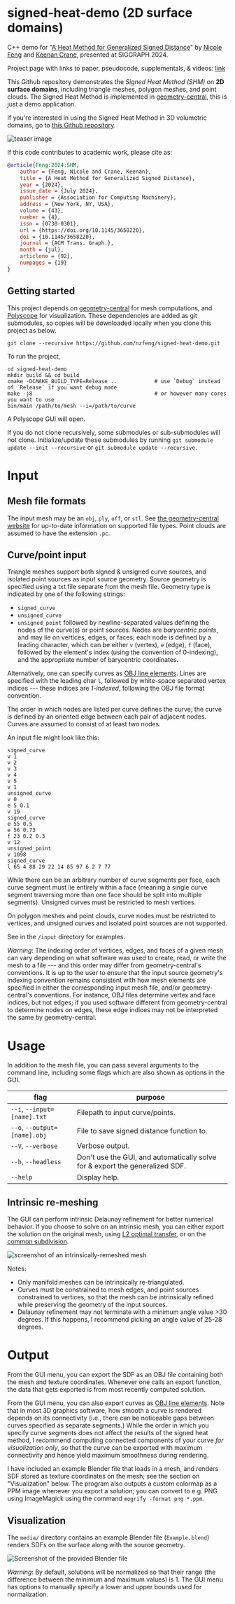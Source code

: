# signed-heat-demo (2D surface domains)

C++ demo for "[A Heat Method for Generalized Signed Distance](https://nzfeng.github.io/research/SignedHeatMethod/index.html)" by [Nicole Feng](https://nzfeng.github.io/index.html) and [Keenan Crane](https://www.cs.cmu.edu/~kmcrane/), presented at SIGGRAPH 2024.

Project page with links to paper, pseudocode, supplementals, & videos: [link](https://nzfeng.github.io/research/SignedHeatMethod/index.html)

This Github repository demonstrates the _Signed Heat Method (SHM)_ on **2D surface domains**, including triangle meshes, polygon meshes, and point clouds. The Signed Heat Method is implemented in [geometry-central](https://geometry-central.net/surface/algorithms/signed_heat_method/), this is just a demo application.

If you're interested in using the Signed Heat Method in 3D volumetric domains, go to [this Github repository](https://github.com/nzfeng/signed-heat-3d).

![teaser image](media/Teaser.png)

If this code contributes to academic work, please cite as:
```bibtex
@article{Feng:2024:SHM,
    author = {Feng, Nicole and Crane, Keenan},
    title = {A Heat Method for Generalized Signed Distance},
    year = {2024},
    issue_date = {July 2024},
    publisher = {Association for Computing Machinery},
    address = {New York, NY, USA},
    volume = {43},
    number = {4},
    issn = {0730-0301},
    url = {https://doi.org/10.1145/3658220},
    doi = {10.1145/3658220},
    journal = {ACM Trans. Graph.},
    month = {jul},
    articleno = {92},
    numpages = {19}
}
```

## Getting started

This project depends on [geometry-central](https://geometry-central.net) for mesh computations, and [Polyscope](http://polyscope.run/) for visualization. These dependencies are added as git submodules, so copies will be downloaded locally when you clone this project as below.

```
git clone --recursive https://github.com/nzfeng/signed-heat-demo.git
```

To run the project,
```
cd signed-heat-demo
mkdir build && cd build
cmake -DCMAKE_BUILD_TYPE=Release ..            # use `Debug` instead of `Release` if you want debug mode
make -j8                                       # or however many cores you want to use
bin/main /path/to/mesh --i=/path/to/curve
```
A Polyscope GUI will open.

If you do not clone recursively, some submodules or sub-submodules will not clone. Initialize/update these submodules by running `git submodule update --init --recursive` or `git submodule update --recursive`.

# Input

## Mesh file formats
The input mesh may be an `obj`, `ply`, `off`, or `stl`. See [the geometry-central website](https://geometry-central.net/surface/utilities/io/#reading-meshes) for up-to-date information on supported file types. Point clouds are assumed to have the extension `.pc`.

## Curve/point input

Triangle meshes support both signed & unsigned curve sources, and isolated point sources as input source geometry. Source geometry is specified using a txt file separate from the mesh file. Geometry type is indicated by one of the following strings:
* `signed_curve`
* `unsigned_curve`
* `unsigned_point`
followed by newline-separated values defining the nodes of the curve(s) or point sources. Nodes are _barycentric points_, and may lie on vertices, edges, or faces; each node is defined by a leading character, which can be either `v` (vertex), `e` (edge), `f` (face), followed by the element's index (using the convention of 0-indexing), and the appropriate number of barycentric coordinates.

Alternatively, one can specify curves as [OBJ line elements](https://en.wikipedia.org/wiki/Wavefront_.obj_file#Line_elements). Lines are specified with the leading char `l`, followed by white-space separated vertex indices --- these indices are _1-indexed_, following the OBJ file format convention.

The order in which nodes are listed per curve defines the curve; the curve is defined by an oriented edge between each pair of adjacent nodes. Curves are assumed to consist of at least two nodes.

An input file might look like this:

```
signed_curve
v 1
v 2
v 3
v 4
v 5
v 1
unsigned_curve
v 0
e 5 0.1
v 19
signed_curve
e 55 0.5
e 56 0.73
f 23 0.2 0.3
v 12
unsigned_point
v 1098
signed_curve
l 65 4 88 29 22 14 85 97 6 2 7 77
```

While there can be an arbitrary number of curve segments per face, each curve segment must lie entirely within a face (meaning a single curve segment traversing more than one face should be split into multiple segments). Unsigned curves must be restricted to mesh vertices.

On polygon meshes and point clouds, curve nodes must be restricted to vertices, and unsigned curves and isolated point sources are not supported.

See in the `/input` directory for examples.

_Warning_: The indexing order of vertices, edges, and faces of a given mesh can vary depending on what software was used to create, read, or write the mesh to a file --- and this order may differ from geometry-central's conventions. It is up to the user to ensure that the input source geometry's indexing convention remains consistent with how mesh elements are specified in either the corresponding input mesh file, and/or geometry-central's conventions. For instance, OBJ files determine vertex and face indices, but not edges; if you used software different from geometry-central to determine nodes on edges, these edge indices may not be interpreted the same by geometry-central.

# Usage

In addition to the mesh file, you can pass several arguments to the command line, including some flags which are also shown as options in the GUI.

|flag | purpose|
| ------------- |-------------|
|`--i`, `--input=[name].txt`| Filepath to input curve/points. |
|`--o`, `--output=[name].obj`| File to save signed distance function to. |
|`--V`, `--verbose`| Verbose output. |
|`--h`, `--headless`| Don't use the GUI, and automatically solve for & export the generalized SDF.|
|`--help`| Display help. |

## Intrinsic re-meshing

The GUI can perform intrinsic Delaunay refinement for better numerical behavior. If you choose to solve on an intrinsic mesh, you can either export the solution on the original mesh, using [L2 optimal transfer](http://geometry-central.net/surface/intrinsic_triangulations/function_transfer/#l2-optimal-transfer), or on the [common subdivision](https://geometry-central.net/surface/intrinsic_triangulations/common_subdivision/).

![screenshot of an intrinsically-remeshed mesh](media/IntrinsicRemesh.png)

Notes: 
* Only manifold meshes can be intrinsically re-triangulated.
* Curves must be constrained to mesh edges, and point sources constrained to vertices, so that the mesh can be intrinsically refined while preserving the geometry of the input sources.
* Delaunay refinement may not terminate with a minimum angle value >30 degrees. If this happens, I recommend picking an angle value of 25-28 degrees.

# Output

From the GUI menu, you can export the SDF as an OBJ file containing both the mesh and texture coordinates. Whenever one calls an export function, the data that gets exported is from most recently computed solution.

From the GUI menu, you can also export curves as [OBJ line elements](https://en.wikipedia.org/wiki/Wavefront_.obj_file#Line_elements). Note that in most 3D graphics software, how smooth a curve is rendered depends on its connectivity (i.e., there can be noticeable gaps between curves specified as separate segments.) While the order in which you specify curve segments does not affect the results of the signed heat method, I recommend computing connected components of your curve _for visualization only_, so that the curve can be exported with maximum connectivity and hence yield maximum smoothness during rendering. 

I have included an example Blender file that loads in a mesh, and renders SDF stored as texture coordinates on the mesh; see the section on "Visualization" below. The program also outputs a custom colormap as a PPM image whenever you export a solution; you can convert to e.g. PNG using ImageMagick using the command `mogrify -format png *.ppm`.

## Visualization

The `media/` directory contains an example Blender file (`Example.blend`) renders SDFs on the surface along with the source geometry.

![Screenshot of the provided Blender file](media/Blender.png)

*Warning*: By default, solutions will be normalized so that their range (the difference between the minimum and maximum values) is 1. The GUI menu has options to manually specify a lower and upper bounds used for normalization.